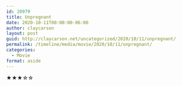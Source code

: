 ```yaml
---
id: 20979
title: Unpregnant
date: 2020-10-11T00:00:00-06:00
author: claycarson
layout: post
guid: http://claycarson.net/uncategorized/2020/10/11/unpregnant/
permalink: /timeline/media/movie/2020/10/11/unpregnant/
categories:
  - Movie
format: aside
---
```

<div class="media-details"></div>

<div class="media-creator"></div>

<div class="media-rating">★★★☆☆</div>
